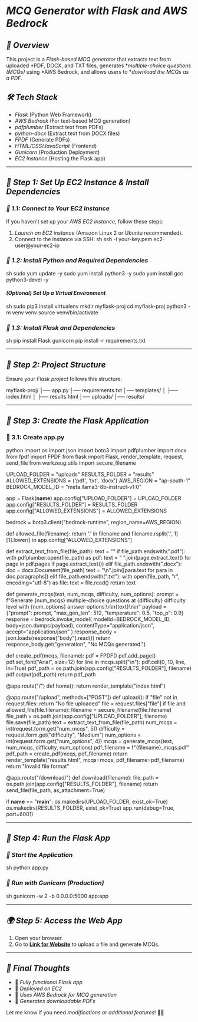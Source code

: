 # *MCQ Generator with Flask and AWS Bedrock*

## *📌 Overview*
This project is a *Flask-based MCQ generator* that extracts text from uploaded *PDF, DOCX, and TXT files, generates **multiple-choice questions (MCQs)* using *AWS Bedrock, and allows users to **download the MCQs as a PDF*.

## *🛠 Tech Stack*
- *Flask* (Python Web Framework)
- *AWS Bedrock* (For text-based MCQ generation)
- *pdfplumber* (Extract text from PDFs)
- *python-docx* (Extract text from DOCX files)
- *FPDF* (Generate PDFs)
- *HTML/CSS/JavaScript* (Frontend)
- *Gunicorn* (Production Deployment)
- *EC2 Instance* (Hosting the Flask app)

---

## *🚀 Step 1: Set Up EC2 Instance & Install Dependencies*
### *🔹 1.1: Connect to Your EC2 Instance*
If you haven't set up your *AWS EC2 instance*, follow these steps:

1. *Launch an EC2 instance* (Amazon Linux 2 or Ubuntu recommended).
2. Connect to the instance via SSH:
   sh
   ssh -i your-key.pem ec2-user@your-ec2-ip
   

### *🔹 1.2: Install Python and Required Dependencies*
sh
sudo yum update -y
sudo yum install python3 -y
sudo yum install gcc python3-devel -y


#### *(Optional) Set Up a Virtual Environment*
sh
sudo pip3 install virtualenv
mkdir myflask-proj
cd myflask-proj
python3 -m venv venv
source venv/bin/activate


### *🔹 1.3: Install Flask and Dependencies*
sh
pip install Flask gunicorn
pip install -r requirements.txt


---

## *📝 Step 2: Project Structure*
Ensure your *Flask project* follows this structure:

myflask-proj/
│── app.py
│── requirements.txt
│── templates/
│   ├── index.html
│   ├── results.html
│── uploads/
│── results/


---

## *📌 Step 3: Create the Flask Application*
### **📝 3.1: Create app.py**
python
import os
import json
import boto3
import pdfplumber
import docx
from fpdf import FPDF
from flask import Flask, render_template, request, send_file
from werkzeug.utils import secure_filename

UPLOAD_FOLDER = "uploads"
RESULTS_FOLDER = "results"
ALLOWED_EXTENSIONS = {'pdf', 'txt', 'docx'}
AWS_REGION = "ap-south-1"
BEDROCK_MODEL_ID = "meta.llama3-8b-instruct-v1:0"

app = Flask(__name__)
app.config["UPLOAD_FOLDER"] = UPLOAD_FOLDER
app.config["RESULTS_FOLDER"] = RESULTS_FOLDER
app.config["ALLOWED_EXTENSIONS"] = ALLOWED_EXTENSIONS

bedrock = boto3.client("bedrock-runtime", region_name=AWS_REGION)

def allowed_file(filename):
    return '.' in filename and filename.rsplit('.', 1)[1].lower() in app.config["ALLOWED_EXTENSIONS"]

def extract_text_from_file(file_path):
    text = ""
    if file_path.endswith(".pdf"):
        with pdfplumber.open(file_path) as pdf:
            text = " ".join(page.extract_text() for page in pdf.pages if page.extract_text())
    elif file_path.endswith(".docx"):
        doc = docx.Document(file_path)
        text = "\n".join([para.text for para in doc.paragraphs])
    elif file_path.endswith(".txt"):
        with open(file_path, "r", encoding="utf-8") as file:
            text = file.read()
    return text

def generate_mcqs(text, num_mcqs, difficulty, num_options):
    prompt = f"Generate {num_mcqs} multiple-choice questions at {difficulty} difficulty level with {num_options} answer options:\n\n{text}\n\n"
    payload = {"prompt": prompt, "max_gen_len": 512, "temperature": 0.5, "top_p": 0.9}
    response = bedrock.invoke_model(
        modelId=BEDROCK_MODEL_ID,
        body=json.dumps(payload),
        contentType="application/json",
        accept="application/json"
    )
    response_body = json.loads(response["body"].read())
    return response_body.get("generation", "No MCQs generated.")

def create_pdf(mcqs, filename):
    pdf = FPDF()
    pdf.add_page()
    pdf.set_font("Arial", size=12)
    for line in mcqs.split("\n"):
        pdf.cell(0, 10, line, ln=True)
    pdf_path = os.path.join(app.config["RESULTS_FOLDER"], filename)
    pdf.output(pdf_path)
    return pdf_path

@app.route("/")
def home():
    return render_template("index.html")

@app.route("/upload", methods=["POST"])
def upload():
    if "file" not in request.files:
        return "No file uploaded"
    file = request.files["file"]
    if file and allowed_file(file.filename):
        filename = secure_filename(file.filename)
        file_path = os.path.join(app.config["UPLOAD_FOLDER"], filename)
        file.save(file_path)
        text = extract_text_from_file(file_path)
        num_mcqs = int(request.form.get("num_mcqs", 5))
        difficulty = request.form.get("difficulty", "Medium")
        num_options = int(request.form.get("num_options", 4))
        mcqs = generate_mcqs(text, num_mcqs, difficulty, num_options)
        pdf_filename = f"{filename}_mcqs.pdf"
        pdf_path = create_pdf(mcqs, pdf_filename)
        return render_template("results.html", mcqs=mcqs, pdf_filename=pdf_filename)
    return "Invalid file format"

@app.route("/download/<filename>")
def download(filename):
    file_path = os.path.join(app.config["RESULTS_FOLDER"], filename)
    return send_file(file_path, as_attachment=True)

if __name__ == "__main__":
    os.makedirs(UPLOAD_FOLDER, exist_ok=True)
    os.makedirs(RESULTS_FOLDER, exist_ok=True)
    app.run(debug=True, port=6001)


---

## *🚀 Step 4: Run the Flask App*
### *🔹 Start the Application*
sh
python app.py


### *🔹 Run with Gunicorn (Production)*
sh
gunicorn -w 2 -b 0.0.0.0:5000 app:app


---

## *🌍 Step 5: Access the Web App*
1. Open your browser.
2. Go to **[Link for Website](http://13.233.153.193:5000)** to upload a file and generate MCQs.

---

## *🚀 Final Thoughts*
- 🎯 *Fully functional Flask app*
- 🚀 *Deployed on EC2*
- 📜 *Uses AWS Bedrock for MCQ generation*
- 📄 *Generates downloadable PDFs*

Let me know if you need *modifications or additional features*! 🚀🔥
